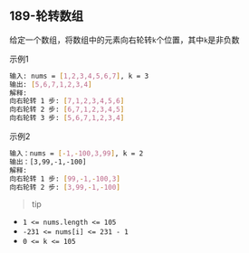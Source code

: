 ## 189-轮转数组
给定一个数组，将数组中的元素向右轮转`k`个位置，其中`k`是非负数


示例1
```bash
输入: nums = [1,2,3,4,5,6,7], k = 3
输出: [5,6,7,1,2,3,4]
解释:
向右轮转 1 步: [7,1,2,3,4,5,6]
向右轮转 2 步: [6,7,1,2,3,4,5]
向右轮转 3 步: [5,6,7,1,2,3,4]
```

示例2
```bash
输入：nums = [-1,-100,3,99], k = 2
输出：[3,99,-1,-100]
解释: 
向右轮转 1 步: [99,-1,-100,3]
向右轮转 2 步: [3,99,-1,-100]
```

> tip
+ `1 <= nums.length <= 105`
+ `-231 <= nums[i] <= 231 - 1`
+ `0 <= k <= 105`